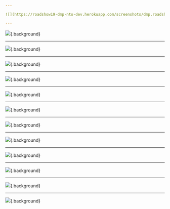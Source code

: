 ```yaml
---

![](https://roadshow19-dmp-nto-dev.herokuapp.com/screenshots/dmp.roadshow19.nto.0001.overview.slide.png){.background}

---
```


![](https://roadshow19-dmp-nto-dev.herokuapp.com/screenshots/dmp.roadshow19.nto.0002.overview.slide.png){.background}

---

![](https://roadshow19-dmp-nto-dev.herokuapp.com/screenshots/dmp.roadshow19.nto.0003.overview.slide.png){.background}

---

![](https://roadshow19-dmp-nto-dev.herokuapp.com/screenshots/dmp.roadshow19.nto.0201.consumer-rights-management-page.slide.png){.background}

---

![](https://roadshow19-dmp-nto-dev.herokuapp.com/screenshots/dmp.roadshow19.nto.0300.manage-segments.slide.png){.background}

---

![](https://roadshow19-dmp-nto-dev.herokuapp.com/screenshots/dmp.roadshow19.nto.0310.manage-segments.rules.slide.png){.background}

---

![](https://roadshow19-dmp-nto-dev.herokuapp.com/screenshots/dmp.roadshow19.nto.0400.manage-segments.details-and-activation.slide.png){.background}

---

![](https://roadshow19-dmp-nto-dev.herokuapp.com/screenshots/dmp.roadshow19.nto.0411.manage-segments.details-and-activation.slide.png){.background}

---

![](https://roadshow19-dmp-nto-dev.herokuapp.com/screenshots/dmp.roadshow19.nto.0412.manage-segments.details-and-activation.slide.png){.background}

---

![](https://roadshow19-dmp-nto-dev.herokuapp.com/screenshots/dmp.roadshow19.nto.0413.manage-segments.details-and-activation.slide.png){.background}

---

![](https://roadshow19-dmp-nto-dev.herokuapp.com/screenshots/dmp.roadshow19.nto.0500.manage-segments.slide.png){.background}

---

![](https://roadshow19-dmp-nto-dev.herokuapp.com/screenshots/dmp.roadshow19.nto.0600.data-studio.audience-discovery.slide.png){.background}

---

![](https://roadshow19-dmp-nto-dev.herokuapp.com/screenshots/dmp.roadshow19.nto.0700.einstein-segmentation.slide.png){.background}

